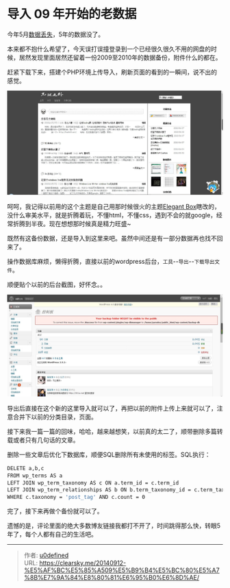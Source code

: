 # 导入 09 年开始的老数据


今年5月[数据丢失](https://clearsky.me/start/ "新的开始")，5年的数据没了。

本来都不抱什么希望了，今天误打误撞登录到一个已经很久很久不用的网盘的时候，居然发现里面居然还留着一份2009至2010年的数据备份，附件什么的都在。

赶紧下载下来，搭建个PHP环境上传导入，刷新页面的看到的一瞬间，说不出的感觉。

![老博客页面](oldpage.jpg "老博客页面")

呵呵，我记得以前用的这个主题是自己用那时候很火的主题[Elegant Box](http://www.neoease.com/elegant-box/ "WordPress 主题 Elegant Box")瞎改的，没什么审美水平，就是折腾着玩，不懂html，不懂css，遇到不会的就google，经常折腾到半夜。现在想想那时候真是精力旺盛~

既然有这备份数据，还是导入到这里来吧。虽然中间还是有一部分数据再也找不回来了。

操作数据库麻烦，懒得折腾，直接以前的wordpress后台，`工具`--`导出`--`下载导出文件`。

顺便贴个以前的后台截图，好怀念。。

![旧控制面板](oldcontrolpanel.jpg "旧控制面板")

导出后直接在这个新的这里导入就可以了，再把以前的附件上传上来就可以了，注意合并下以前的分类目录，页面。

接下来我一篇一篇的回味，哈哈，越来越想笑，以前真的太二了，顺带删除多篇转载或者只有几句话的文章。

删除一些文章后优化下数据库，顺便SQL删除所有未使用的标签。SQL执行：

```bash
DELETE a,b,c
FROM wp_terms AS a
LEFT JOIN wp_term_taxonomy AS c ON a.term_id = c.term_id
LEFT JOIN wp_term_relationships AS b ON b.term_taxonomy_id = c.term_taxonomy_id
WHERE c.taxonomy = 'post_tag' AND c.count = 0
```
完了，接下来再做个备份就可以了。

遗憾的是，评论里面的绝大多数博友链接我都打不开了，时间跳得那么快，转眼5年了，每个人都有自己的生活吧。


---

> 作者: [u0defined](http://clearsky.me/)  
> URL: https://clearsky.me/20140912-%E5%AF%BC%E5%85%A509%E5%B9%B4%E5%BC%80%E5%A7%8B%E7%9A%84%E8%80%81%E6%95%B0%E6%8D%AE/  

